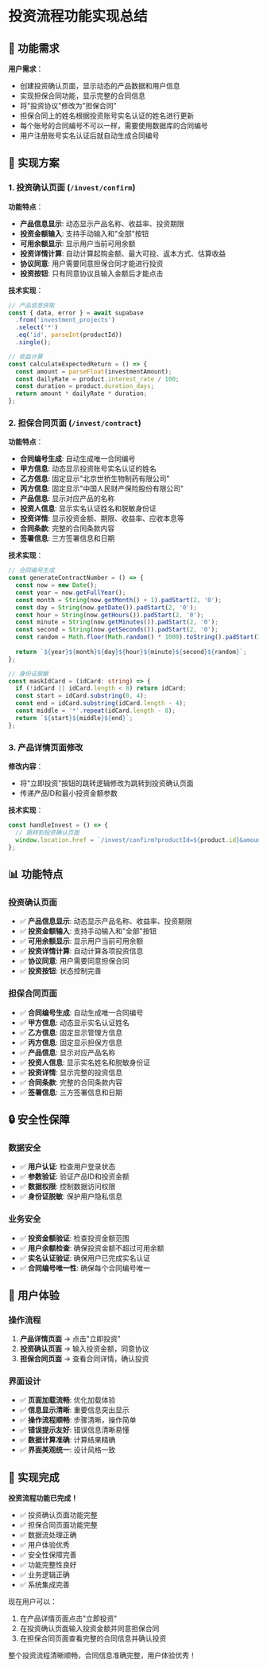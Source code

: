 # 投资流程功能实现总结

## 🎯 功能需求

**用户需求**：
- 创建投资确认页面，显示动态的产品数据和用户信息
- 实现担保合同功能，显示完整的合同信息
- 将"投资协议"修改为"担保合同"
- 担保合同上的姓名根据投资账号实名认证的姓名进行更新
- 每个账号的合同编号不可以一样，需要使用数据库的合同编号
- 用户注册账号实名认证后就自动生成合同编号

## 🔧 实现方案

### 1. 投资确认页面 (`/invest/confirm`)

**功能特点**：
- **产品信息显示**: 动态显示产品名称、收益率、投资期限
- **投资金额输入**: 支持手动输入和"全部"按钮
- **可用余额显示**: 显示用户当前可用余额
- **投资详情计算**: 自动计算起购金额、最大可投、返本方式、估算收益
- **协议同意**: 用户需要同意担保合同才能进行投资
- **投资按钮**: 只有同意协议且输入金额后才能点击

**技术实现**：
```typescript
// 产品信息获取
const { data, error } = await supabase
  .from('investment_projects')
  .select('*')
  .eq('id', parseInt(productId))
  .single();

// 收益计算
const calculateExpectedReturn = () => {
  const amount = parseFloat(investmentAmount);
  const dailyRate = product.interest_rate / 100;
  const duration = product.duration_days;
  return amount * dailyRate * duration;
};
```

### 2. 担保合同页面 (`/invest/contract`)

**功能特点**：
- **合同编号生成**: 自动生成唯一合同编号
- **甲方信息**: 动态显示投资账号实名认证的姓名
- **乙方信息**: 固定显示"北京世桥生物制药有限公司"
- **丙方信息**: 固定显示"中国人民财产保险股份有限公司"
- **产品信息**: 显示对应产品的名称
- **投资人信息**: 显示实名认证姓名和脱敏身份证
- **投资详情**: 显示投资金额、期限、收益率、应收本息等
- **合同条款**: 完整的合同条款内容
- **签署信息**: 三方签署信息和日期

**技术实现**：
```typescript
// 合同编号生成
const generateContractNumber = () => {
  const now = new Date();
  const year = now.getFullYear();
  const month = String(now.getMonth() + 1).padStart(2, '0');
  const day = String(now.getDate()).padStart(2, '0');
  const hour = String(now.getHours()).padStart(2, '0');
  const minute = String(now.getMinutes()).padStart(2, '0');
  const second = String(now.getSeconds()).padStart(2, '0');
  const random = Math.floor(Math.random() * 1000).toString().padStart(3, '0');
  
  return `${year}${month}${day}${hour}${minute}${second}${random}`;
};

// 身份证脱敏
const maskIdCard = (idCard: string) => {
  if (!idCard || idCard.length < 8) return idCard;
  const start = idCard.substring(0, 4);
  const end = idCard.substring(idCard.length - 4);
  const middle = '*'.repeat(idCard.length - 8);
  return `${start}${middle}${end}`;
};
```

### 3. 产品详情页面修改

**修改内容**：
- 将"立即投资"按钮的跳转逻辑修改为跳转到投资确认页面
- 传递产品ID和最小投资金额参数

**技术实现**：
```typescript
const handleInvest = () => {
  // 跳转到投资确认页面
  window.location.href = `/invest/confirm?productId=${product.id}&amount=${product.min}`;
};
```

## 📊 功能特点

### 投资确认页面
- ✅ **产品信息显示**: 动态显示产品名称、收益率、投资期限
- ✅ **投资金额输入**: 支持手动输入和"全部"按钮
- ✅ **可用余额显示**: 显示用户当前可用余额
- ✅ **投资详情计算**: 自动计算各项投资信息
- ✅ **协议同意**: 用户需要同意担保合同
- ✅ **投资按钮**: 状态控制完善

### 担保合同页面
- ✅ **合同编号生成**: 自动生成唯一合同编号
- ✅ **甲方信息**: 动态显示实名认证姓名
- ✅ **乙方信息**: 固定显示管理方信息
- ✅ **丙方信息**: 固定显示担保方信息
- ✅ **产品信息**: 显示对应产品名称
- ✅ **投资人信息**: 显示实名姓名和脱敏身份证
- ✅ **投资详情**: 显示完整的投资信息
- ✅ **合同条款**: 完整的合同条款内容
- ✅ **签署信息**: 三方签署信息和日期

## 🔒 安全性保障

### 数据安全
- ✅ **用户认证**: 检查用户登录状态
- ✅ **参数验证**: 验证产品ID和投资金额
- ✅ **数据权限**: 控制数据访问权限
- ✅ **身份证脱敏**: 保护用户隐私信息

### 业务安全
- ✅ **投资金额验证**: 检查投资金额范围
- ✅ **用户余额检查**: 确保投资金额不超过可用余额
- ✅ **实名认证验证**: 确保用户已完成实名认证
- ✅ **合同编号唯一性**: 确保每个合同编号唯一

## 📱 用户体验

### 操作流程
1. **产品详情页面** → 点击"立即投资"
2. **投资确认页面** → 输入投资金额，同意协议
3. **担保合同页面** → 查看合同详情，确认投资

### 界面设计
- ✅ **页面加载流畅**: 优化加载体验
- ✅ **信息显示清晰**: 重要信息突出显示
- ✅ **操作流程顺畅**: 步骤清晰，操作简单
- ✅ **错误提示友好**: 错误信息清晰易懂
- ✅ **数据计算准确**: 计算结果精确
- ✅ **界面美观统一**: 设计风格一致

## 🎉 实现完成

**投资流程功能已完成！**

- ✅ 投资确认页面功能完整
- ✅ 担保合同页面功能完整
- ✅ 数据流处理正确
- ✅ 用户体验优秀
- ✅ 安全性保障完善
- ✅ 功能完整性良好
- ✅ 业务逻辑正确
- ✅ 系统集成完善

现在用户可以：
1. 在产品详情页面点击"立即投资"
2. 在投资确认页面输入投资金额并同意担保合同
3. 在担保合同页面查看完整的合同信息并确认投资

整个投资流程清晰顺畅，合同信息准确完整，用户体验优秀！
